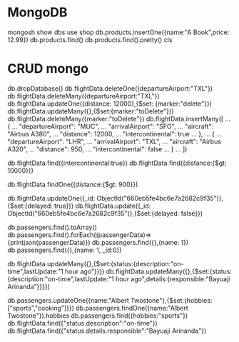 # MongoDB

 mongosh
show dbs
 use shop
 db.products.insertOne({name:"A Book",price: 12.99})
 db.products.find()
 db.products.find().pretty()
 cls

 # CRUD mongo


db.dropDatabase()
db.flightData.deleteOne({departureAirport:"TXL"})
db.flightData.deleteMany({departureAirport:"TXL"})
db.flightData.updateOne({distance: 12000},{$set: {marker:"delete"}})
db.flightData.updateMany({},{$set:{marker:"toDelete"}})
db.flightData.deleteMany({marker:"toDelete"})
db.flightData.insertMany([
...   {
...     "departureAirport": "MUC",
...     "arrivalAirport": "SFO",
...     "aircraft": "Airbus A380",
...     "distance": 12000,
...     "intercontinental": true
...   },
...   {
...     "departureAirport": "LHR",
...     "arrivalAirport": "TXL",
...     "aircraft": "Airbus A320",
...     "distance": 950,
...     "intercontinental": false
...   }
... ])


db.flightData.find({intercontinental:true})
db.flightData.find({distance:{$gt: 10000}})

db.flightData.findOne({distance:{$gt: 900}})



db.flightData.updateOne({_id: ObjectId("660eb5fe4bc6e7a2682c9f35")},{$set:{delayed: true}})
db.flightData.update({_id: ObjectId("660eb5fe4bc6e7a2682c9f35")},{$set:{delayed: false}})

db.passengers.find().toArray()
db.passengers.find().forEach((passengerData)=>{printjson(passengerData)})
db.passengers.find({},{name: 1})
db.passengers.find({},{name: 1, _id:0})


db.flightData.updateMany({},{$set:{status:{description:"on-time",lastUpdate:"1 hour ago"}}})
db.flightData.updateMany({},{$set:{status:{description:"on-time",lastUpdate:"1 hour ago",details:{responsible:"Bayuaji Arinanda"}}}})

db.passengers.updateOne({name:"Albert Twostone"},{$set:{hobbies:["sports","cooking"]}})
db.passengers.findOne({name:"Albert Twostone"}).hobbies
db.passengers.find({hobbies:"sports"})
db.flightData.find({"status.description":"on-time"})
db.flightData.find({"status.details.responsible":"Bayuaji Arinanda"})

